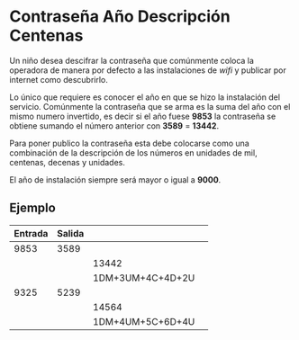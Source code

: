 
# Contraseña Año Descripción Centenas

Un niño desea descifrar la contraseña que comúnmente coloca la operadora de manera por defecto a las instalaciones de _wifi_ y publicar por internet como descubrirlo. 

Lo único que requiere es conocer el año en que se hizo la instalación del servicio.
Comúnmente la contraseña que se arma es la suma del año con el mismo numero invertido, es decir si el año fuese **9853** la contraseña se obtiene sumando el número anterior con **3589** = **13442**.

Para poner publico la contraseña esta debe colocarse como una combinación de la descripción de los números en unidades de mil, centenas, decenas y unidades.

El año de instalación siempre será mayor o igual a **9000**.

## **Ejemplo**


| Entrada |Salida  |   |  |   
|--|--|--|--|
| 9853 |3589  |
|      |      | 13442 |    | 
|      |      | 1DM+3UM+4C+4D+2U |
| 9325 |5239  |
|      |      |14564|  |  |
|      |      |1DM+4UM+5C+6D+4U|  |  |



